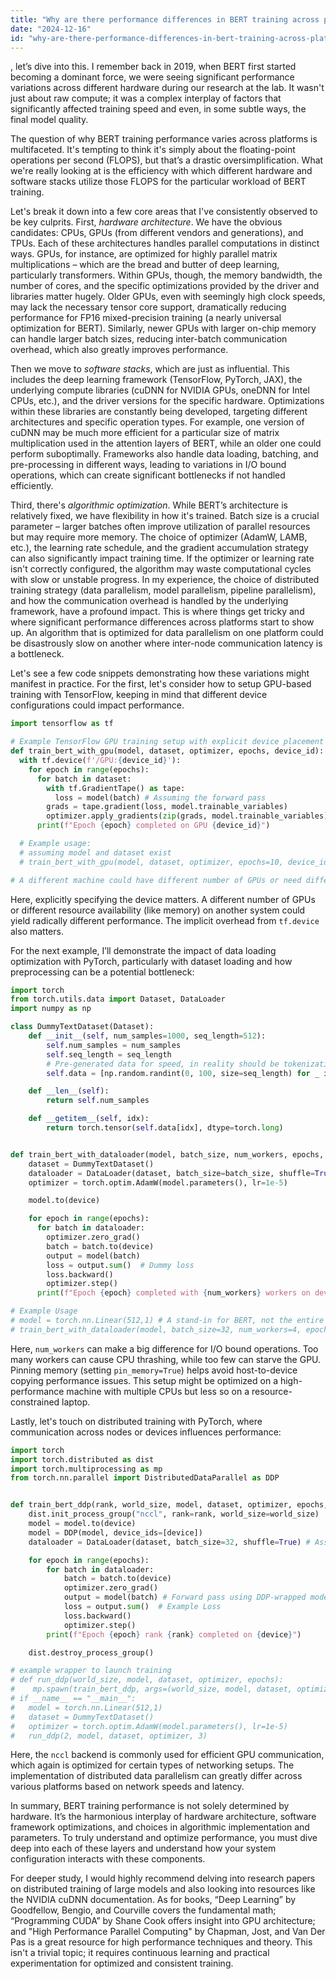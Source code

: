 ```yaml
---
title: "Why are there performance differences in BERT training across platforms?"
date: "2024-12-16"
id: "why-are-there-performance-differences-in-bert-training-across-platforms"
---
```


, let’s dive into this. I remember back in 2019, when BERT first started becoming a dominant force, we were seeing significant performance variations across different hardware during our research at the lab. It wasn't just about raw compute; it was a complex interplay of factors that significantly affected training speed and even, in some subtle ways, the final model quality.

The question of why BERT training performance varies across platforms is multifaceted. It's tempting to think it's simply about the floating-point operations per second (FLOPS), but that’s a drastic oversimplification. What we're really looking at is the efficiency with which different hardware and software stacks utilize those FLOPS for the particular workload of BERT training.

Let's break it down into a few core areas that I've consistently observed to be key culprits. First, *hardware architecture*. We have the obvious candidates: CPUs, GPUs (from different vendors and generations), and TPUs. Each of these architectures handles parallel computations in distinct ways. GPUs, for instance, are optimized for highly parallel matrix multiplications – which are the bread and butter of deep learning, particularly transformers. Within GPUs, though, the memory bandwidth, the number of cores, and the specific optimizations provided by the driver and libraries matter hugely. Older GPUs, even with seemingly high clock speeds, may lack the necessary tensor core support, dramatically reducing performance for FP16 mixed-precision training (a nearly universal optimization for BERT). Similarly, newer GPUs with larger on-chip memory can handle larger batch sizes, reducing inter-batch communication overhead, which also greatly improves performance.

Then we move to *software stacks*, which are just as influential. This includes the deep learning framework (TensorFlow, PyTorch, JAX), the underlying compute libraries (cuDNN for NVIDIA GPUs, oneDNN for Intel CPUs, etc.), and the driver versions for the specific hardware. Optimizations within these libraries are constantly being developed, targeting different architectures and specific operation types. For example, one version of cuDNN may be much more efficient for a particular size of matrix multiplication used in the attention layers of BERT, while an older one could perform suboptimally. Frameworks also handle data loading, batching, and pre-processing in different ways, leading to variations in I/O bound operations, which can create significant bottlenecks if not handled efficiently.

Third, there's *algorithmic optimization*. While BERT’s architecture is relatively fixed, we have flexibility in how it's trained. Batch size is a crucial parameter – larger batches often improve utilization of parallel resources but may require more memory. The choice of optimizer (AdamW, LAMB, etc.), the learning rate schedule, and the gradient accumulation strategy can also significantly impact training time. If the optimizer or learning rate isn't correctly configured, the algorithm may waste computational cycles with slow or unstable progress. In my experience, the choice of distributed training strategy (data parallelism, model parallelism, pipeline parallelism), and how the communication overhead is handled by the underlying framework, have a profound impact. This is where things get tricky and where significant performance differences across platforms start to show up. An algorithm that is optimized for data parallelism on one platform could be disastrously slow on another where inter-node communication latency is a bottleneck.

Let's see a few code snippets demonstrating how these variations might manifest in practice. For the first, let's consider how to setup GPU-based training with TensorFlow, keeping in mind that different device configurations could impact performance.

```python
import tensorflow as tf

# Example TensorFlow GPU training setup with explicit device placement
def train_bert_with_gpu(model, dataset, optimizer, epochs, device_id):
  with tf.device(f'/GPU:{device_id}'):
    for epoch in range(epochs):
      for batch in dataset:
        with tf.GradientTape() as tape:
          loss = model(batch) # Assuming the forward pass
        grads = tape.gradient(loss, model.trainable_variables)
        optimizer.apply_gradients(zip(grads, model.trainable_variables))
      print(f"Epoch {epoch} completed on GPU {device_id}")

  # Example usage:
  # assuming model and dataset exist
  # train_bert_with_gpu(model, dataset, optimizer, epochs=10, device_id=0)

# A different machine could have different number of GPUs or need different placement strategy
```

Here, explicitly specifying the device matters. A different number of GPUs or different resource availability (like memory) on another system could yield radically different performance. The implicit overhead from `tf.device` also matters.

For the next example, I’ll demonstrate the impact of data loading optimization with PyTorch, particularly with dataset loading and how preprocessing can be a potential bottleneck:

```python
import torch
from torch.utils.data import Dataset, DataLoader
import numpy as np

class DummyTextDataset(Dataset):
    def __init__(self, num_samples=1000, seq_length=512):
        self.num_samples = num_samples
        self.seq_length = seq_length
        # Pre-generated data for speed, in reality should be tokenization etc.
        self.data = [np.random.randint(0, 100, size=seq_length) for _ in range(num_samples)]

    def __len__(self):
        return self.num_samples

    def __getitem__(self, idx):
        return torch.tensor(self.data[idx], dtype=torch.long)


def train_bert_with_dataloader(model, batch_size, num_workers, epochs, device):
    dataset = DummyTextDataset()
    dataloader = DataLoader(dataset, batch_size=batch_size, shuffle=True, num_workers=num_workers, pin_memory=True)
    optimizer = torch.optim.AdamW(model.parameters(), lr=1e-5)

    model.to(device)

    for epoch in range(epochs):
      for batch in dataloader:
        optimizer.zero_grad()
        batch = batch.to(device)
        output = model(batch)
        loss = output.sum()  # Dummy loss
        loss.backward()
        optimizer.step()
      print(f"Epoch {epoch} completed with {num_workers} workers on device {device}")

# Example Usage
# model = torch.nn.Linear(512,1) # A stand-in for BERT, not the entire model
# train_bert_with_dataloader(model, batch_size=32, num_workers=4, epochs=5, device = 'cuda' if torch.cuda.is_available() else 'cpu')

```

Here, `num_workers` can make a big difference for I/O bound operations. Too many workers can cause CPU thrashing, while too few can starve the GPU. Pinning memory (setting `pin_memory=True`) helps avoid host-to-device copying performance issues. This setup might be optimized on a high-performance machine with multiple CPUs but less so on a resource-constrained laptop.

Lastly, let's touch on distributed training with PyTorch, where communication across nodes or devices influences performance:

```python
import torch
import torch.distributed as dist
import torch.multiprocessing as mp
from torch.nn.parallel import DistributedDataParallel as DDP


def train_bert_ddp(rank, world_size, model, dataset, optimizer, epochs, device):
    dist.init_process_group("nccl", rank=rank, world_size=world_size)
    model = model.to(device)
    model = DDP(model, device_ids=[device])
    dataloader = DataLoader(dataset, batch_size=32, shuffle=True) # Assuming the data is divided appropriately

    for epoch in range(epochs):
        for batch in dataloader:
            batch = batch.to(device)
            optimizer.zero_grad()
            output = model(batch) # Forward pass using DDP-wrapped model
            loss = output.sum()  # Example Loss
            loss.backward()
            optimizer.step()
        print(f"Epoch {epoch} rank {rank} completed on {device}")

    dist.destroy_process_group()

# example wrapper to launch training
# def run_ddp(world_size, model, dataset, optimizer, epochs):
#    mp.spawn(train_bert_ddp, args=(world_size, model, dataset, optimizer, epochs, 'cuda:0' if torch.cuda.is_available() else 'cpu' ), nprocs=world_size, join=True)
# if __name__ == "__main__":
#   model = torch.nn.Linear(512,1)
#   dataset = DummyTextDataset()
#   optimizer = torch.optim.AdamW(model.parameters(), lr=1e-5)
#   run_ddp(2, model, dataset, optimizer, 3)

```

Here, the `nccl` backend is commonly used for efficient GPU communication, which again is optimized for certain types of networking setups. The implementation of distributed data parallelism can greatly differ across various platforms based on network speeds and latency.

In summary, BERT training performance is not solely determined by hardware. It’s the harmonious interplay of hardware architecture, software framework optimizations, and choices in algorithmic implementation and parameters. To truly understand and optimize performance, you must dive deep into each of these layers and understand how your system configuration interacts with these components.

For deeper study, I would highly recommend delving into research papers on distributed training of large models and also looking into resources like the NVIDIA cuDNN documentation. As for books, “Deep Learning” by Goodfellow, Bengio, and Courville covers the fundamental math; “Programming CUDA” by Shane Cook offers insight into GPU architecture; and "High Performance Parallel Computing" by Chapman, Jost, and Van Der Pas is a great resource for high performance techniques and theory. This isn't a trivial topic; it requires continuous learning and practical experimentation for optimized and consistent training.
